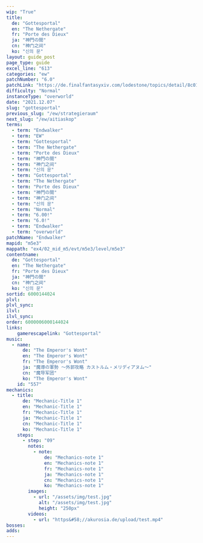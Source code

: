 ```yaml
---
wip: "True"
title:
  de: "Gottesportal"
  en: "The Nethergate"
  fr: "Porte des Dieux"
  ja: "神門の間"
  cn: "神门之间"
  ko: "신의 문"
layout: guide_post
page_type: guide
excel_line: "613"
categories: "ew"
patchNumber: "6.0"
patchLink: "https://de.finalfantasyxiv.com/lodestone/topics/detail/8c0146ce7f89035f0f27dcad1edcf30d3037fcf5"
difficulty: "Normal"
instanceType: "overworld"
date: "2021.12.07"
slug: "gottesportal"
previous_slug: "/ew/strategieraum"
next_slug: "/ew/aitiaskop"
terms:
  - term: "Endwalker"
  - term: "EW"
  - term: "Gottesportal"
  - term: "The Nethergate"
  - term: "Porte des Dieux"
  - term: "神門の間"
  - term: "神门之间"
  - term: "신의 문"
  - term: "Gottesportal"
  - term: "The Nethergate"
  - term: "Porte des Dieux"
  - term: "神門の間"
  - term: "神门之间"
  - term: "신의 문"
  - term: "Normal"
  - term: "6.00!"
  - term: "6.0!"
  - term: "Endwalker"
  - term: "overworld"
patchName: "Endwalker"
mapid: "m5e3"
mappath: "ex4/02_mid_m5/evt/m5e3/level/m5e3"
contentname:
  de: "Gottesportal"
  en: "The Nethergate"
  fr: "Porte des Dieux"
  ja: "神門の間"
  cn: "神门之间"
  ko: "신의 문"
sortid: 6000144024
plvl: 
plvl_sync: 
ilvl: 
ilvl_sync: 
order: 6000006000144024
links:
    gamerescapelink: "Gottesportal"
music:
  - name:
      de: "The Emperor's Wont"
      en: "The Emperor's Wont"
      fr: "The Emperor's Wont"
      ja: "魔導の軍勢 ～外郭攻略 カストルム・メリディアヌム～"
      cn: "魔导军团"
      ko: "The Emperor's Wont"
    id: "557"
mechanics:
  - title:
      de: "Mechanic-Title 1"
      en: "Mechanic-Title 1"
      fr: "Mechanic-Title 1"
      ja: "Mechanic-Title 1"
      cn: "Mechanic-Title 1"
      ko: "Mechanic-Title 1"
    steps:
      - step: "09"
        notes:
          - note:
              de: "Mechanics-note 1"
              en: "Mechanics-note 1"
              fr: "Mechanics-note 1"
              ja: "Mechanics-note 1"
              cn: "Mechanics-note 1"
              ko: "Mechanics-note 1"
        images:
          - url: "/assets/img/test.jpg"
            alt: "/assets/img/test.jpg"
            height: "250px"
        videos:
          - url: "https&#58;//akurosia.de/upload/test.mp4"
bosses:
adds:
---
```

